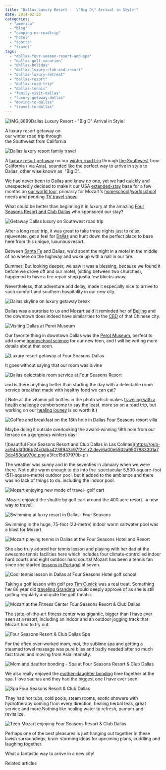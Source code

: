 ```yaml
---
title: "Dallas Luxury Resort -  \"Big D\" Arrival in Style!"
date: 2014-02-20
categories: 
  - "america"
  - "blog"
  - "camping-or-roadtrip"
  - "hotel"
  - "sports"
  - "travel"
tags: 
  - "dallas-four-season-resort-and-spa"
  - "dallas-golf-vacation"
  - "dallas-holiday"
  - "dallas-luxury-club-and-resort"
  - "dallas-luxury-retreat"
  - "dallas-resort"
  - "dallas-road-trip"
  - "dallas-tennis"
  - "family-visit-dallas"
  - "luxury-getaway-dallas"
  - "moving-to-dallas"
  - "travel-to-dallas"
---
```


![IMG_3899](https://pub-ac94b3f306b24c0dba4238943c97f2e1.r2.dev/6a00e5502a9507883301a3fcc0c4e6970b.jpg)Dallas Luxury Resort - 
"Big D" Arrival in Style!  
  
A luxury resort getaway on  
our winter road trip through  
the Southwest from California

<!--more-->  
![Dallas luxury resort family travel](https://pub-ac94b3f306b24c0dba4238943c97f2e1.r2.dev/6a00e5502a9507883301a73d7c2453970d.png)  
  
  
A [luxury resort getaway](https://pub-ac94b3f306b24c0dba4238943c97f2e1.r2.dev/2014/02/love-and-romance-on-the-road-.html "love and romance travel") on our [winter road trip](https://pub-ac94b3f306b24c0dba4238943c97f2e1.r2.dev/2014/01/winter-road-trip-americas-southwest-.html "winter road trip southwest") through [the Southwest](https://pub-ac94b3f306b24c0dba4238943c97f2e1.r2.dev/2014/01/road-trip-usa-best-of-the-west.html "road trip USA - best of the west") from [California](https://pub-ac94b3f306b24c0dba4238943c97f2e1.r2.dev/2012/08/top-10-california-destinations.html "California best  destinations ") ( via Asia), sounded like the perfect way to arrive in style to Dallas, other wise known as  "Big D".  
  
We had never been to Dallas and knew no one, yet we had quickly and unexpectedly decided to make it our USA [extended-stay](https://pub-ac94b3f306b24c0dba4238943c97f2e1.r2.dev/2008/06/how-to-do-exten.html "extended stay or long term travel tips") base for a few months on [our world tour](https://pub-ac94b3f306b24c0dba4238943c97f2e1.r2.dev/2012/01/amazing-family-world-tour.html "family world tour"), primarily for Mozart's [homeschool](https://pub-ac94b3f306b24c0dba4238943c97f2e1.r2.dev/2010/03/long-term-family-travel-homeschool-roadschool-world-school-digitalnomad-lifestyle-design-virtual-.html "homeschool and travel with long term travel")/[worldschool](https://pub-ac94b3f306b24c0dba4238943c97f2e1.r2.dev/2013/01/world-school-education-at-its-best-.html "worldschool best education unschool homeschool travel") needs and pending [TV travel show](https://pub-ac94b3f306b24c0dba4238943c97f2e1.r2.dev/2013/09/the-most-well-traveled-child-in-the-whole-world.html "Mozart travel kid and TV travel show").  
  
What could be better than beginning it in luxury at the amazing [Four Seasons Resort and Club Dallas](http://www.fourseasons.com/dallas/ "four seasons resort and club dallas") who sponsored our stay?  
  
![Getaway Dallas luxury on Southwest road trip](https://pub-ac94b3f306b24c0dba4238943c97f2e1.r2.dev/6a00e5502a9507883301a73d7c62a9970d.png)  
  
After a long road trip, it was great to take three nights just to relax, rejuvenate, get a feel for [Dallas](http://www.visitdallas.com/ "dallas visit") and hunt down the perfect place to base here from this unique, luxurious resort.  
  
Between [Santa Fe](https://pub-ac94b3f306b24c0dba4238943c97f2e1.r2.dev/2014/02/romantic-winter-getaway-santa-fe.html "romantic santa fe getaway") and Dallas, we'd spent the night in a motel in the middle of no where on the highway and woke up with a nail in our tire.  
  
Bummer! But looking deeper, we saw it was a blessing, because we found it before we drove off and our motel, (sitting between two churches), happened to have a tire repair shop just a few blocks away.  
  
Nevertheless, that adventure and delay, made it especially nice to arrive to such comfort and southern hospitality in our new city.  
  
![Dallas skyline on luxury getaway break](https://pub-ac94b3f306b24c0dba4238943c97f2e1.r2.dev/6a00e5502a9507883301a511712460970c.png)  
  
Dallas was a surprise to us and Mozart said it reminded her of [Beijing](https://pub-ac94b3f306b24c0dba4238943c97f2e1.r2.dev/2013/01/four-seasons-hotel-beijing-review-awesome-luxury.html "four seasons beijing") and the downtown does indeed have similarities to the [CBD](https://pub-ac94b3f306b24c0dba4238943c97f2e1.r2.dev/2013/03/beijing-sunset.html "Beijing cbd") of that Chinese city.  
  
![Visiting Dallas  at Perot Museum](https://pub-ac94b3f306b24c0dba4238943c97f2e1.r2.dev/6a00e5502a9507883301a5117124aa970c.png)  
  
Our favorite thing in downtown Dallas was the [Perot Museum,](http://www.perotmuseum.org/ "Perot Museum") perfect to add some [homeschool science](https://pub-ac94b3f306b24c0dba4238943c97f2e1.r2.dev/2014/02/home-school-science-unschool-and-world-school-tips.html "homeschool science unschool tips") for our new teen, and I will be writing more details about that soon.  
  
![Luxury resort getaway at Four Seasons Dallas](https://pub-ac94b3f306b24c0dba4238943c97f2e1.r2.dev/6a00e5502a9507883301a5117124f3970c.png)  
  
It goes without saying that our room was divine  
  
![Dallas delectable room service at Four Seasons Resort](https://pub-ac94b3f306b24c0dba4238943c97f2e1.r2.dev/6a00e5502a9507883301a511712546970c.png)  
  
and is there anything better than starting the day with a delectable room service breakfast made with [healthy food](https://pub-ac94b3f306b24c0dba4238943c97f2e1.r2.dev/2014/01/travel-and-paleoprimal-grain-free-gapswapf-healthy-eating.html "healthy food and travel - Paleo grain-free, gluten-free") we can eat?  
  
( Note all the vitamin pill bottles in the photo which makes [traveling with a health challenge](https://pub-ac94b3f306b24c0dba4238943c97f2e1.r2.dev/2012/10/traveling-while-sick-or-with-health-medical-challenges.html "traveling with a health challenge") cumbersome to say the least, more so on a road trip, but working on our [healing jouney](https://pub-ac94b3f306b24c0dba4238943c97f2e1.r2.dev/2013/07/healing-journey-and-blessings.html "healing journey") is so worth it.)  
  
![Coffee and breakfast on the 18th hole in Dallas Four Seasons resort  villa](https://pub-ac94b3f306b24c0dba4238943c97f2e1.r2.dev/6a00e5502a9507883301a73d7c65c4970d.png)  
  
Maybe doing it outside overlooking the award-winning 18th hole from our terrace on a gorgeous winters day!  
  
![beautiful Four Seasons Resort and Club Dallas in Las Colinas](https://pub-ac94b3f306b24c0dba4238943c97f2e1.r2.dev/6a00e5502a9507883301a73dc453da970d.png
a3fcc15d37970b-pi)  
  
The weather was sunny and in the seventies in January when we were there. Not quite warm enough to dip into the  spectacular 5,500-square-foot (511-square-metre) outdoor pool, but it added to the ambience and there was no lack of things to do..including the indoor pool.  
  
![Mozart enjoying new mode of travel- golf cart](https://pub-ac94b3f306b24c0dba4238943c97f2e1.r2.dev/6a00e5502a9507883301a73dc453da970d.pnga5117126d9970c-pi)  
  
 Mozart enjoyed the shuttle by golf cart around the 400 acre resort...a new way to travel!  
  
![Swimming at luxry resort in Dallas- Four Seasons](https://pub-ac94b3f306b24c0dba4238943c97f2e1.r2.dev/6a00e5502a9507883301a73dc453da970d.pnga5117126fe970c-pi)  
  
Swimming in the huge, 75-foot (23-metre) indoor warm saltwater pool was a blast for Mozart.  
  
![Mozart playing tennis in Dallas at the Four Seasons Hotel and Resort](https://pub-ac94b3f306b24c0dba4238943c97f2e1.r2.dev/6a00e5502a9507883301a73dc453da970d.pnga73d7c676e970d-pi)  
  
She also truly adored her tennis lesson and playing with her dad at the awesome tennis facilities here which includes four climate-controlled indoor hard courts and eight outdoor hard courts! Mozart has been a tennis fan since she started [lessons in Portugal](https://pub-ac94b3f306b24c0dba4238943c97f2e1.r2.dev/2008/06/tennis-anyone.html "tennis lessons portugal") at seven.  
  
![Cool tennis lesson in Dallas at Four Seasons Hotel golf school](https://pub-ac94b3f306b24c0dba4238943c97f2e1.r2.dev/6a00e5502a9507883301a73dc453da970d.pnga511712746970c-pi)  
  
Taking a golf lesson with golf pro [Tim Cusick](http://www.timcusickgolf.com/index.html "Tim Cusick golf teacher") was a real treat. Something her 86 year old [traveling Grandma](https://pub-ac94b3f306b24c0dba4238943c97f2e1.r2.dev/2011/01/traveling-with-grandma-3-generation-travel.html "traveling with grandma 3-generation travel") would deeply approve of as she is still golfing regularly and quite the golf fanatic.  
  
![Mozart at the Fitness Center Four Seasons Resort & Club Dallas](https://pub-ac94b3f306b24c0dba4238943c97f2e1.r2.dev/6a00e5502a9507883301a73dc453da970d.pnga5117127ae970c-pi)  
  
The state-of-the-art fitness center was gigantic, bigger than I have ever seen at a resort, including an indoor and an outdoor jogging track that Mozart had to try out.  
  
![Four Seasons Resort & Club Dallas Spa](https://pub-ac94b3f306b24c0dba4238943c97f2e1.r2.dev/6a00e5502a9507883301a73dc453da970d.pnga3fcc15ea7970b-pi)  
  
For the often over-worked mom, moi, the sublime spa and getting a steamed towel massage was pure bliss and badly needed after so much fast travel and moving from Asia intensity.  
  
![Mom and dauther bonding - Spa at Four Seasons Resort & Club Dallas](https://pub-ac94b3f306b24c0dba4238943c97f2e1.r2.dev/6a00e5502a9507883301a73dc453da970d.pnga5117127ef970c-pi)  
  
We also really enjoyed the [mother-daughter bonding](https://pub-ac94b3f306b24c0dba4238943c97f2e1.r2.dev/2012/09/mother-daughter-bonding-tips-for-tweens.html "mother daughter bonding") time together at the spa. I love saunas and they had the biggest one I have ever seen!  
  
![Spa Four Seasons Resort & Club Dallas](https://pub-ac94b3f306b24c0dba4238943c97f2e1.r2.dev/6a00e5502a9507883301a73dc453da970d.pnga51171283b970c-pi)  
  
They had hot tubs, cold pools, steam rooms, exotic showers with hydrotherapy coming from every direction, healing herbal teas, great service and more.Nothing like healing water to refresh, pamper and revitalize.  
  
![Teen Mozart enjoying Four Seasons Resort & Club Dallas](https://pub-ac94b3f306b24c0dba4238943c97f2e1.r2.dev/6a00e5502a9507883301a73dc453da970d.pnga3fcc15fc5970b-pi)  
  
Perhaps one of the best pleasures is just hanging out together in these lavish surroundings, brain-storming ideas for upcoming plans, cuddling and laughing together.  
  
What a fantastic way to arrive in a new city!

Related articles

